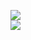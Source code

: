 [![](https://img.shields.io/badge/Made%20With-Github%20Spray-lightgrey.svg?style=for-the-badge&logo=github)](https://github.com/Annihil/github-spray#16618)  
[![](https://i.imgur.com/2DrTn0Z.gif)](https://github.com/Annihil/github-spray)